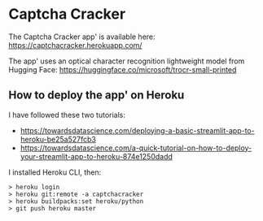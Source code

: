 # Captcha Cracker

The Captcha Cracker app' is available here: https://captchacracker.herokuapp.com/  

The app' uses an optical character recognition lightweight model from Hugging Face: 
https://huggingface.co/microsoft/trocr-small-printed

## How to deploy the app' on Heroku 

I have followed these two tutorials: 
- https://towardsdatascience.com/deploying-a-basic-streamlit-app-to-heroku-be25a527fcb3  
- https://towardsdatascience.com/a-quick-tutorial-on-how-to-deploy-your-streamlit-app-to-heroku-874e1250dadd

I installed Heroku CLI, then:
```
> heroku login
> heroku git:remote -a captchacracker
> heroku buildpacks:set heroku/python
> git push heroku master
```
